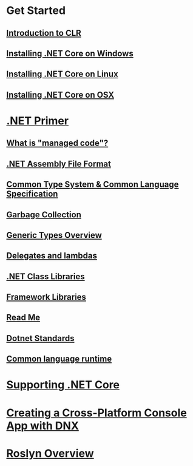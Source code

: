 # Get Started
## [Introduction to CLR](intro-clr.md)
## [Installing .NET Core on Windows](installing-core-windows.md)
## [Installing .NET Core on Linux](installing-core-linux.md)
## [Installing .NET Core on OSX](installing-core-osx.md)
# [.NET Primer](primer.md)
## [What is "managed code"?](managed-code.md)
## [.NET Assembly File Format](assembly-format.md)
## [Common Type System & Common Language Specification](common-type-system.md)
## [Garbage Collection](gc-overview.md)
## [Generic Types Overview](generics.md)
## [Delegates and lambdas](delegates-lambdas.md)
## [.NET Class Libraries](class-libraries.md)
## [Framework Libraries](framework-libraries.md)
## [Read Me](README.md)
## [Dotnet Standards](dotnet-standards.md)
## [Common language runtime](common-language-runtime.md)
# [Supporting .NET Core](supporting-core.md)
# [Creating a Cross-Platform Console App with DNX](console.md)
# [Roslyn Overview](roslyn-overview.md)